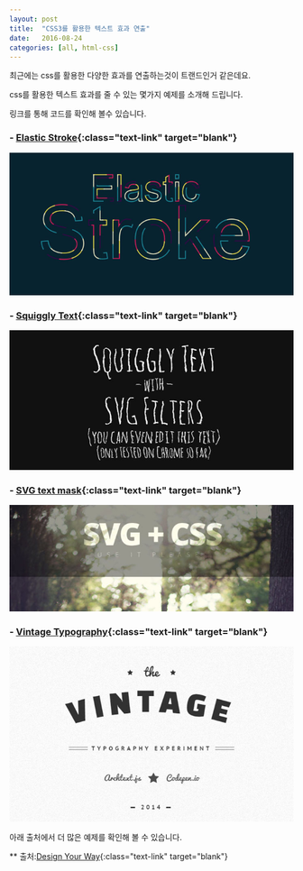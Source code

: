 ```yaml
---
layout: post
title:  "CSS3를 활용한 텍스트 효과 연출"
date:   2016-08-24
categories: [all, html-css]
---
```


최근에는 css를 활용한 다양한 효과를 연출하는것이 트랜드인거 같은데요.

css를 활용한 텍스트 효과를 줄 수 있는 몇가지 예제를 소개해 드립니다.

링크를 통해 코드를 확인해 볼수 있습니다.


### - [Elastic Stroke](http://codepen.io/yoksel/pen/XJbzrO){:class="text-link" target="blank"}

![Elastic Stroke Image](/assets/20160824-img1.jpg)


### - [Squiggly Text](http://codepen.io/lbebber/pen/KwGEQv){:class="text-link" target="blank"}

![Squiggly Text Image](/assets/20160824-img2.jpg)


### - [SVG text mask](http://codepen.io/fixcl/pen/CHgrn){:class="text-link" target="blank"}

![SVG text mask Image](/assets/20160824-img3.jpg)

### - [Vintage Typography](http://codepen.io/zambo/pen/jKEDp){:class="text-link" target="blank"}

![Vintage Typography Image](/assets/20160824-img4.jpg)


아래 출처에서 더 많은 예제를 확인해 볼 수 있습니다.

** 출처:[Design Your Way](http://www.designyourway.net/blog/web-and-mobile-design/yes-you-can-actually-make-these-text-effects-in-css/){:class="text-link" target="blank"}